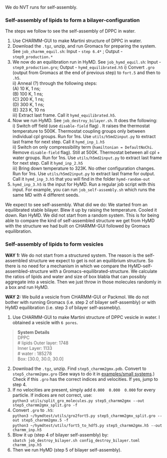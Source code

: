 We do NVT runs for self-assembly.

### Self-assembly of lipids to form a bilayer-configuration
The steps we follow to see the self-assembly of DPPC in water.
1. Use CHARMM-GUI to make Martini structure of DPPC in water.  
2. Download the `.tgz`, unzip, and run Gromacs for preparing the system. See `job_charmm_equil.sh`: Input - `step 6.4*` ; Output - `step9_production.*`  
3. We now do an equilibration run in HyMD. See `job_hymd_equil.sh`: Input - `step9_production.gro`; Output - `hymd_equilibrated.h5`
   i) Convert `.gro` (output from Gromacs at the end of previous step) to `fort.5` and then to `.h5`.  
   ii) Anneal (?) through the following steps:  
       (A) 10 K, 1 ns;  
       (B) 100 K, 1 ns;  
       (C) 200 K, 1 ns;   
       (D) 300 K, 1 ns;  
       (E) 323 K, 10 ns  
   iii) Extract last frame. Call it `hymd_equilibrated.h5`.  
4. Now we run HyMD. See `job_destroy_bilayer.sh`.  It does the following:\
   i) Switch off field (use `disable-field` flag) . It raises the thermostat temperature to 500K. Thermostat coupling groups only between individual cpl groups. Run for 1ns. Use `utils/h5md2input.py` to extract last frame for next step. Call it `hymd_inp_1.h5`  
   ii) Switch on only compressibility term (`hamiltonian = DefaultNoChi`. Remove `disable-field` flag). Still at 500K. Thermostat between all cpl + water groups. Run for 1ns. Use `utils/h5md2input.py` to extract last frame for next step. Call it `hymd_inp_2.h5`  
   iii) Bring down temperature to 323K. No other configuration changes. Run for 1ns. Use `utils/h5md2input.py` to extract last frame for output. Call it `hymd_inp_3.h5` that you will find in the folder `hymd-random-out`  
5. `hymd_inp_3.h5` is the input for HyMD. Run a regular job script with this input. For example, you can run `job_self-assembly.sh` which runs the same MD with 4 different seeds.

We expect to see self-assembly.
What did we do: We started from an equilibrated stable bilayer. Blew it up by raising the temperature. Cooled it down. Ran HyMD. We did not start from a random system. This is for being able to compare the kind of self-assembled structure we get from HyMD with the structure we had built on CHARMM-GUI followed by Gromacs equilibration.

### Self-assembly of lipids to form vesicles
__WAY 1:__ We do not start from a structured system. The reason is the self-assembled structure we expect to get is not an equilibrium structure. So there is no need for a mechanism in which we compare the HyMD-self-assembled-structure with a Gromacs-equilibrated-structure. We calculate the ratios of lipids and water and size of box blabla that can possibly aggregate into a vesicle. Then we just throw in those molecules randomly in a box and run HyMD.

__WAY 2:__ We build a vesicle from CHARMM-GUI or Packmol. We do not bother with running Gromacs (i.e. step 2 of bilayer self-assembly) or with HyMD equilibration (i.e. step 3 of bilayer self-assmebly).
1. Use CHARMM-GUI to make Martini structure of DPPC vesicle in water. I obtained a vesicle with `6 pores`.
  > **System Details**  
  >  DPPC  
  > \# lipids Outer layer: 1748  
  >           Inner Layer: 1133  
  > \# water             : 185278  
  > Box: [30.0, 30.0, 30.0]
   
2. Download the `.tgz`, unzip. Find `step5_charmm2gmx.pdb`. Convert to `step5_charmm2gmx.gro` (See ways to do it in [examples/small systems](https://github.com/Cascella-Group-UiO/HyMD-2021/tree/pressure/examples/smallsystems).) Check if this `.gro` has the correct indices and velocities. If yes, jump to step 4.
4. If no velocities are present, simply add `0.000  0.000  0.000` for every particle. If indices are not correct, use:  
   `python3 utils/split_gro_molecules.py step5_charmm2gmx --out step5_charmm2gmx_split.gro -f`  
4. Convert `.gro` to `.h5`:  
   `python3 ~/hymdtest/utils/gro2fort5.py step5_charmm2gmx_split.gro --out step5_charmm2gmx.5 -f`  
   `python3 ~/hymdtest/utils/fort5_to_hdf5.py step5_charmm2gmx.h5 --out charmm_inp.h5`  
5. Blow it up (step 4 of bilayer self-assembly) by:  
   `sbatch job_destroy_bilayer.sh config_destroy_bilayer.toml charmm_inp.h5`
6. Then we run HyMD (step 5 of bilayer self-assembly).
